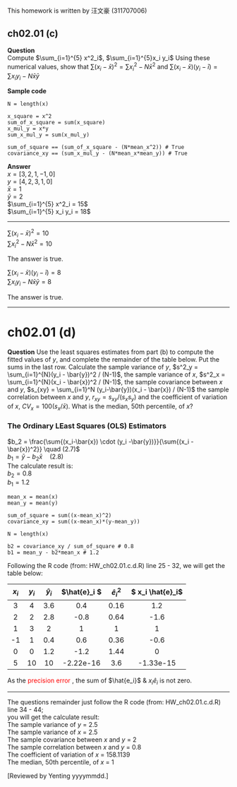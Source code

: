 ##

This homework is written by 汪文豪 (311707006)

## ch02.01 (c)
**Question** \
Compute $\sum_{i=1}^{5} x^2_i$, $\sum_{i=1}^{5}x_i y_i$ Using these numerical values, show that $\sum{(x_i-\bar{x})^2} = \sum{x^2_i - N \bar{x}^2}$ and $\sum{(x_i - \bar{x}) (y_i - \bar{i}) = \sum{x_i y_i - N \bar{x} \bar{y}}}$ 

**Sample code**
```
N = length(x)

x_square = x^2
sum_of_x_square = sum(x_square)
x_mul_y = x*y
sum_x_mul_y = sum(x_mul_y)

sum_of_square == (sum_of_x_square - (N*mean_x^2)) # True
covariance_xy == (sum_x_mul_y - (N*mean_x*mean_y)) # True
```
**Answer**\
$x = [3,2,1,-1,0]$\
$y = [4,2,3,1,0]$\
$\bar{x} = 1$\
$\bar{y} = 2$\
$\sum_{i=1}^{5} x^2_i = 15$\
$\sum_{i=1}^{5} x_i y_i = 18$

---
$\sum{(x_i-\bar{x})^2} = 10$\
$\sum{x^2_i - N \bar{x}^2} = 10$

The answer is true.

$\sum{(x_i - \bar{x}) (y_i - \bar{i})} = 8$\
$\sum{x_i y_i - N \bar{x} \bar{y}} = 8$ 

The answer is true.

---
# ch02.01 (d)

**Question**
Use the least squares estimates from part (b) to compute the fitted values of $y$, and complete the remainder of the table below. Put the sums in the last row.
Calculate the sample variance of $y$, $s^2_y = \sum_{i=1}^{N}(y_i - \bar{y})^2 / (N-1)$, the sample variance of $x$,  $s^2_x = \sum_{i=1}^{N}(x_i - \bar{x})^2 / (N-1)$, the sample covariance between $x$ and $y$, $s_{xy} = \sum_{i=1}^N (y_i-\bar{y})(x_i - \bar{x}) / (N-1)$ the sample correlation between $x$ and $y$, $r_{xy} = s_{xy} / (s_x s_y)$ and the coefficient of variation of $x$, $CV_x= 100(s_x/\bar{x})$. What is the median, 50th percentile, of $x$?
### The Ordinary LEast Squares (OLS) Estimators
$b_2 = \frac{\sum{(x_i-\bar{x}) \cdot (y_i -\bar{y})}}{\sum{(x_i - \bar{x})^2}} \quad (2.7)$\
$b_1 = \bar{y} - b_2\bar{x} \quad (2.8)$\
The calculate result is:\
$b_2 = 0.8$\
$b_1 = 1.2$

```
mean_x = mean(x)
mean_y = mean(y)

sum_of_square = sum((x-mean_x)^2)
covariance_xy = sum((x-mean_x)*(y-mean_y))

N = length(x)

b2 = covariance_xy / sum_of_square # 0.8
b1 = mean_y - b2*mean_x # 1.2

```
Following the R code (from: HW_ch02.01.c.d.R) line 25 - 32, we will get the table below:

|$x_i$|$y_i$ |$\hat{y}_i$|$\hat{e}_i  $         |$\hat{e}_i^2$| $ x_i \hat{e}_i$       |
|:---:|:---:|:---------:|:---------------------:|:-----------:|:---------------------:|
| 3   | 4   | 3.6       | 0.4                   | 0.16        | 1.2                   |
| 2   | 2   | 2.8       | -0.8                  | 0.64        | -1.6                  |
| 1   | 3   | 2         | 1                     | 1           | 1                     |
| -1  | 1   | 0.4       | 0.6                   | 0.36        | -0.6                  |
| 0   | 0   | 1.2       | -1.2                  | 1.44        | 0                     |
| 5   | 10  | 10        | -2.22e-16             | 3.6         | -1.33e-15             |

As the <font color=red> precision error </font>, the sum of $\hat{e_i}$ & $x_i \hat{e}_i$ is not zero.

---

The questions remainder just follow the R code (from: HW_ch02.01.c.d.R) line 34 - 44; \
you will get the calculate result:\
The sample variance of $y$ = 2.5\
The sample variance of $x$ = 2.5\
The sample covariance between $x$ and $y$ = 2\
The sample correlation between $x$ and $y$ = 0.8\
The coefficient of variation of $x$ = 158.1139\
The median, 50th percentile, of $x$ = 1

[Reviewed by Yenting yyyymmdd.]
